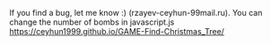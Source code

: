  If you find a bug, let me know :) (rzayev-ceyhun-99mail.ru). You can change the number of bombs in javascript.js
 https://ceyhun1999.github.io/GAME-Find-Christmas_Tree/
